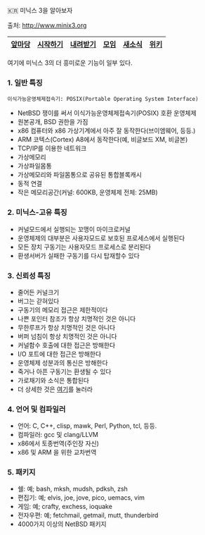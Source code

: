 :kr: 미닉스 3을 알아보자

출처: http://www.minix3.org

| [앞마당](./README.md) | [시작하기](./SiJakHaGi/SiJakHaGi.md) | [내려받기](http://www.minix3.org/download) | [모임](http://www.minix3.org/community) | [새소식](http://www.minix3.org/news) | [위키](http://wiki.minix3.org) |  
| ---   | ---     | ---     | --- | ---    | ---  |  

여기에 미닉스 3의 더 흥미로운 기능이 일부 있다.

### 1. 일반 특징

```
이식가능운영체제접속기: POSIX(Portable Operating System Interface)
```

 - NetBSD 쟁이를 써서 이식가능운영체제접속기(POSIX) 호환 운영체제
 - 원본공개, BSD 권한을 가짐
 - x86 컴퓨터와 x86 가상기계에서 아주 잘 동작한다(브이엠웨어, 등등.)
 - ARM 코텍스(Cortex) A8에서 동작한다(예, 비글보드 XM, 비글본)
 - TCP/IP를 이용한 네트워크
 - 가상메모리
 - 가상파일몸통
 - 가상메모리와 파일몸통으로 공유된 통합블록캐시
 - 동적 연결
 - 작은 메모리공간(커널: 600KB, 운영체제 전체: 25MB)

### 2. 미닉스-고유 특징

 - 커널모드에서 실행되는 꼬맹이 마이크로커널
 - 운영체제의 대부분은 사용자모드로 보호된 프로세스에서 실행된다
 - 모든 장치 구동기는 사용자모드 프로세스로 분리된다
 - 환생서버가 실패한 구동기를 다시 탑재할수 있다

### 3. 신뢰성 특징

 - 줄어든 커널크기
 - 버그는 갇혀있다
 - 구동기의 메모리 접근은 제한적이다
 - 나쁜 포인터 참조가 항상 치명적인 것은 아니다
 - 무한루프가 항상 치명적인 것은 아니다
 - 버퍼 넘침이 항상 치명적인 것은 아니다
 - 커널함수 호출에 대한 접근은 방해한다
 - I/O 포트에 대한 접근은 방해한다
 - 운영체제 성분과의 통신은 방해한다
 - 죽거나 아픈 구동기는 환생될 수 있다
 - 가로채기와 소식은 통합된다
 - 더 상세한 것은 [여기](http://wiki.minix3.org/doku.php?id=www:documentation:reliability)를 눌러라

### 4. 언어 및 컴파일러

 - 언어: C, C++, clisp, mawk, Perl, Python, tcl, 등등.
 - 컴파일러: gcc 및 clang/LLVM
 - x86에서 토종번역(주인장 자신)
 - x86 및 ARM 을 위한 교차번역

### 5. 패키지

 - 쉘: 예; bash, mksh, mudsh, pdksh, zsh
 - 편집기: 예; elvis, joe, jove, pico, uemacs, vim
 - 게임: 예; crafty, exchess, ioquake
 - 전자우편: 예; fetchmail, getmail, mutt, thunderbird
 - 4000가지 이상의 NetBSD 패키지
